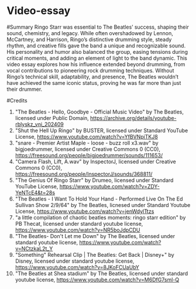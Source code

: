 # Video-essay
#Summary 
Ringo Starr was essential to The Beatles’ success, shaping their sound, chemistry, and legacy. While often overshadowed by Lennon, McCartney, and Harrison, Ringo’s distinctive drumming style, steady rhythm, and creative fills gave the band a unique and recognizable sound. His personality and humor also balanced the group, easing tensions during critical moments, and adding an element of light to the band dynamic. This video essay explores how his influence extended beyond drumming, from vocal contributions to pioneering rock drumming techniques. Without Ringo’s technical skill, adaptability, and presence, The Beatles wouldn’t have achieved the same iconic status, proving he was far more than just their drummer.

#Credits 
1. "The Beatles - Hello, Goodbye - Official Music Video" by The Beatles, licensed under Public Domain, https://archive.org/details/youtube-rblyskz_vni_202409
2. "Shut the Hell Up Ringo" by BUSTER, licensed under Standard YouTube License, https://www.youtube.com/watch?v=YfBVNpiTKJ8
3. "snare - Premier Artist Maple - loose - buzz roll x3.wav" by bigjoedrummer, licensed under Creative Commons 0 (CC0), https://freesound.org/people/bigjoedrummer/sounds/111653/
4. "Camera Flash, Lift, A.wav" by InspectorJ, licensed under Creative Commons 0 (CC0), https://freesound.org/people/InspectorJ/sounds/368811/
5. "The Genius Of Ringo Starr" by Drumeo, licensed under Standard YouTube License, https://www.youtube.com/watch?v=ZDY-YeNTcE4&t=28s
6. "The Beatles - I Want To Hold Your Hand - Performed Live On The Ed Sullivan Show 2/9/64" by The Beatles, licnesed under Standard Youtube License, https://www.youtube.com/watch?v=jenWdylTtzs
7. "a little compilation of chaotic beatles moments: ringo starr edition" by PB Thecat, licensed under standard youtube license, https://www.youtube.com/watch?v=NR5boJdpCDU 
8. "The Beatles- Don't Let me Down" by The Beatles, licensed under standard youtube license, https://www.youtube.com/watch?v=NCtzkaL2t_Y
9. "Something" Rehearsal Clip | The Beatles: Get Back | Disney+" by Disney, licensed under standard youtube license, https://www.youtube.com/watch?v=8JKoFCUaUbY
10. "The Beatles at Shea stadium" by The Beatles, licensed under standard youtube license, https://www.youtube.com/watch?v=M6DfG7sml-Q 
